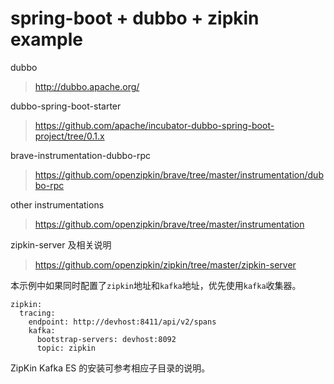 # spring-boot + dubbo + zipkin example

dubbo
> http://dubbo.apache.org/

dubbo-spring-boot-starter
> https://github.com/apache/incubator-dubbo-spring-boot-project/tree/0.1.x 

brave-instrumentation-dubbo-rpc
> https://github.com/openzipkin/brave/tree/master/instrumentation/dubbo-rpc

other instrumentations
> https://github.com/openzipkin/brave/tree/master/instrumentation

zipkin-server 及相关说明
> https://github.com/openzipkin/zipkin/tree/master/zipkin-server

本示例中如果同时配置了`zipkin`地址和`kafka`地址，优先使用`kafka`收集器。
```
zipkin:
  tracing:
    endpoint: http://devhost:8411/api/v2/spans
    kafka:
      bootstrap-servers: devhost:8092
      topic: zipkin
```

ZipKin Kafka ES 的安装可参考相应子目录的说明。
